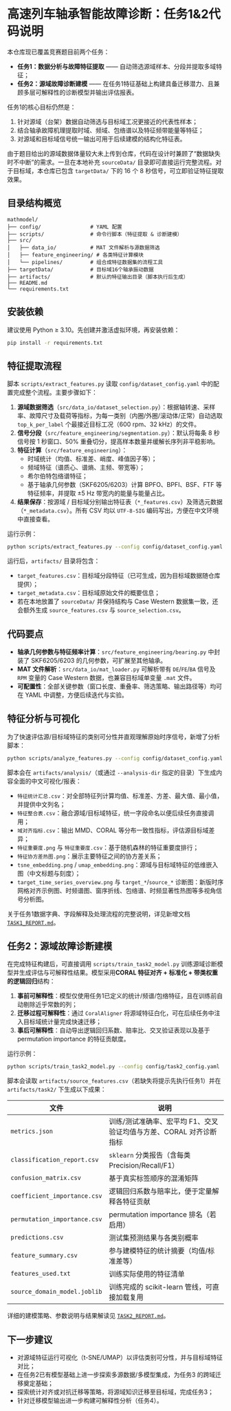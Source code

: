 # 高速列车轴承智能故障诊断：任务1&2代码说明

本仓库现已覆盖竞赛题目前两个任务：

* **任务1：数据分析与故障特征提取** —— 自动筛选源域样本、分段并提取多域特征；
* **任务2：源域故障诊断建模** —— 在任务1特征基础上构建具备迁移潜力、且兼顾多层可解释性的诊断模型并输出评估报表。

任务1的核心目标仍然是：

1. 针对源域（台架）数据自动筛选与目标域工况更接近的代表性样本；
2. 结合轴承故障机理提取时域、频域、包络谱以及特征频带能量等特征；
3. 对源域和目标域信号统一输出可用于后续建模的结构化特征表。

由于题目给出的源域数据体量较大未上传到仓库，代码在设计时兼顾了“数据缺失时不中断”的需求。一旦在本地补充 `sourceData/` 目录即可直接运行完整流程。对于目标域，本仓库已包含 `targetData/` 下的 16 个 8 秒信号，可立即验证特征提取效果。

## 目录结构概览

```
mathmodel/
├── config/                # YAML 配置
├── scripts/               # 命令行脚本（特征提取 & 诊断建模）
├── src/
│   ├── data_io/           # MAT 文件解析与源数据筛选
│   ├── feature_engineering/ # 各类特征计算模块
│   └── pipelines/         # 组合成特征数据集的流程工具
├── targetData/            # 目标域16个轴承振动数据
├── artifacts/             # 默认的特征输出目录（脚本执行后生成）
├── README.md
└── requirements.txt
```

## 安装依赖

建议使用 Python ≥ 3.10。先创建并激活虚拟环境，再安装依赖：

```bash
pip install -r requirements.txt
```

## 特征提取流程

脚本 `scripts/extract_features.py` 读取 `config/dataset_config.yaml` 中的配置完成整个流程。主要步骤如下：

1. **源域数据筛选**（`src/data_io/dataset_selection.py`）：根据轴转速、采样率、故障尺寸及载荷等指标，为每一类别（内圈/外圈/滚动体/正常）自动选取 `top_k_per_label` 个最接近目标工况（600 rpm、32 kHz）的文件。
2. **信号分段**（`src/feature_engineering/segmentation.py`）：默认将每条 8 秒信号按 1 秒窗口、50% 重叠切分，提高样本数量并缓解长序列非平稳影响。
3. **特征计算**（`src/feature_engineering`）：
   - 时域统计（均值、标准差、峭度、峰值因子等）；
   - 频域特征（谱质心、谱熵、主频、带宽等）；
   - 希尔伯特包络谱特征；
   - 基于轴承几何参数（SKF6205/6203）计算 BPFO、BPFI、BSF、FTF 等特征频率，并提取 ±5 Hz 带宽内的能量与能量占比。
4. **结果保存**：按源域 / 目标域分别输出特征表（`*_features.csv`）及筛选元数据（`*_metadata.csv`）。所有 CSV 均以 `UTF-8-SIG` 编码写出，方便在中文环境中直接查看。

运行示例：

```bash
python scripts/extract_features.py --config config/dataset_config.yaml
```

运行后，`artifacts/` 目录将包含：

- `target_features.csv`：目标域分段特征（已可生成，因为目标域数据随仓库提供）；
- `target_metadata.csv`：目标域原始文件的概要信息；
- 若在本地放置了 `sourceData/` 并保持结构与 Case Western 数据集一致，还会额外生成 `source_features.csv` 与 `source_selection.csv`。

## 代码要点

- **轴承几何参数与特征频率计算**：`src/feature_engineering/bearing.py` 中封装了 SKF6205/6203 的几何参数，可扩展至其他轴承。
- **MAT 文件解析**：`src/data_io/mat_loader.py` 可解析带有 `DE`/`FE`/`BA` 信号及 `RPM` 变量的 Case Western 数据，也兼容目标域单变量 `.mat` 文件。
- **可配置性**：全部关键参数（窗口长度、重叠率、筛选策略、输出路径等）均可在 YAML 中调整，方便后续迭代与实验。

## 特征分析与可视化

为了快速评估源/目标域特征的类别可分性并直观理解原始时序信号，新增了分析脚本：

```bash
python scripts/analyze_features.py --config config/dataset_config.yaml --max-records 6 --preview-seconds 3
```

脚本会在 `artifacts/analysis/`（或通过 `--analysis-dir` 指定的目录）下生成内容全面的中文可视化/报表：

- `特征统计汇总.csv`：对全部特征列计算均值、标准差、方差、最大值、最小值，并提供中文列名；
- `特征整合表.csv`：融合源域/目标域特征，统一字段命名以便后续任务直接调用；
- `域对齐指标.csv`：输出 MMD、CORAL 等分布一致性指标，评估源目标域差异；
- `特征重要度.png` 与 `特征重要度.csv`：基于随机森林的特征重要度排行；
- `特征协方差热图.png`：展示主要特征之间的协方差关系；
- `tsne_embedding.png` / `umap_embedding.png`：源域与目标域特征的低维嵌入图（中文标题与刻度）；
- `target_time_series_overview.png` 与 `target_*`/`source_*` 诊断图：新版时序网格对齐示例图、时频谱图、窗序折线、包络谱、时频显著性热图等多视角信号分析图。

关于任务1数据字典、字段解释及处理流程的完整说明，详见新增文档 [`TASK1_REPORT.md`](TASK1_REPORT.md)。

## 任务2：源域故障诊断建模

在完成特征构建后，可直接调用 `scripts/train_task2_model.py` 训练源域诊断模型并生成评估与可解释性结果。模型采用**CORAL 特征对齐 + 标准化 + 带类权重的逻辑回归**结构：

1. **事前可解释性**：模型仅使用任务1已定义的统计/频谱/包络特征，且在训练前自动剔除近乎常数的列；
2. **迁移过程可解释性**：通过 `CoralAligner` 将源域特征白化，可在后续任务中注入目标域统计量完成快速迁移；
3. **事后可解释性**：自动导出逻辑回归系数、赔率比、交叉验证表现以及基于 permutation importance 的特征贡献度。

运行示例：

```bash
python scripts/train_task2_model.py --config config/task2_config.yaml
```

脚本会读取 `artifacts/source_features.csv`（若缺失将提示先执行任务1）并在 `artifacts/task2/` 下生成以下成果：

| 文件 | 说明 |
| --- | --- |
| `metrics.json` | 训练/测试准确率、宏平均 F1、交叉验证均值与方差、CORAL 对齐诊断指标 |
| `classification_report.csv` | `sklearn` 分类报告（含每类 Precision/Recall/F1） |
| `confusion_matrix.csv` | 基于真实标签顺序的混淆矩阵 |
| `coefficient_importance.csv` | 逻辑回归系数与赔率比，便于定量解释各特征贡献 |
| `permutation_importance.csv` | permutation importance 排名（若启用） |
| `predictions.csv` | 测试集预测结果与各类别概率 |
| `feature_summary.csv` | 参与建模特征的统计摘要（均值/标准差等） |
| `features_used.txt` | 训练实际使用的特征清单 |
| `source_domain_model.joblib` | 训练完成的 scikit-learn 管线，可直接加载复用 |

详细的建模策略、参数说明与结果解读见 [`TASK2_REPORT.md`](TASK2_REPORT.md)。

## 下一步建议

- 对源域特征运行可视化（t-SNE/UMAP）以评估类别可分性，并与目标域特征对比；
- 在任务2已有模型基础上进一步探索多源数据/多模型集成，为任务3 的跨域迁移奠定基础；
- 探索统计对齐或对抗迁移等策略，将源域知识迁移至目标域，完成任务3；
- 针对迁移模型输出进一步构建可解释性分析（任务4）。

